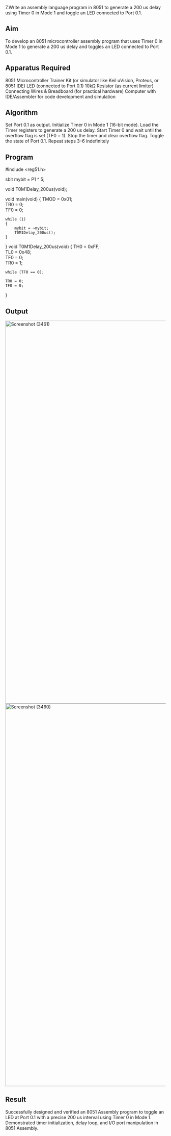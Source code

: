 7.Write an assembly language program in 8051 to generate a 200 us delay using Timer 0 in Mode 1 and toggle an LED connected to Port 0.1.

## Aim
To develop an 8051 microcontroller assembly program that uses Timer 0 in Mode 1 to generate a 200 us delay and toggles an LED connected to Port 0.1.

## Apparatus Required

8051 Microcontroller Trainer Kit (or simulator like Keil uVision, Proteus, or 8051 IDE)
LED (connected to Port 0.1)
10kΩ Resistor (as current limiter)
Connecting Wires & Breadboard (for practical hardware)
Computer with IDE/Assembler for code development and simulation

## Algorithm

Set Port 0.1 as output.
Initialize Timer 0 in Mode 1 (16-bit mode).
Load the Timer registers to generate a 200 us delay.
Start Timer 0 and wait until the overflow flag is set (TF0 = 1).
Stop the timer and clear overflow flag.
Toggle the state of Port 0.1.
Repeat steps 3–6 indefinitely

## Program
#include <reg51.h>

sbit mybit = P1 ^ 5;     

void T0M1Delay_200us(void);

void main(void)
{
    TMOD = 0x01;         
    TR0  = 0;            
    TF0  = 0;            

    while (1)
    {
        mybit = ~mybit;      
        T0M1Delay_200us();   
    }
}
void T0M1Delay_200us(void)
{
    TH0 = 0xFF;   
    TL0 = 0x48;  
    TF0 = 0;      
    TR0 = 1;     

    while (TF0 == 0);   

    TR0 = 0;      
    TF0 = 0;    
}


## Output
<img width="1920" height="1200" alt="Screenshot (3461)" src="https://github.com/user-attachments/assets/747fd06f-9730-4d0c-afc4-1e5c76afa974" />
<img width="1920" height="1200" alt="Screenshot (3460)" src="https://github.com/user-attachments/assets/57215fe8-f6fc-4b9a-abfa-84807a524b17" />

## Result
Successfully designed and verified an 8051 Assembly program to toggle an LED at Port 0.1 with a precise 200 us interval using Timer 0 in Mode 1.
Demonstrated timer initialization, delay loop, and I/O port manipulation in 8051 Assembly.






